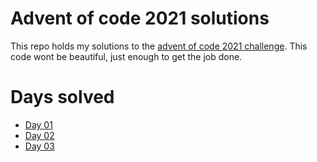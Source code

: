 # Advent of code 2021 solutions

This repo holds my solutions to the [advent of code 2021 challenge](https://adventofcode.com/2021). This code wont be beautiful, just enough to get the job done.

# Days solved

* [Day 01](https://adventofcode.com/2021/day/1)
* [Day 02](https://adventofcode.com/2021/day/2)
* [Day 03](https://adventofcode.com/2021/day/3)